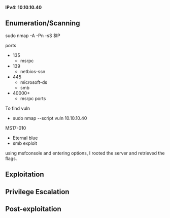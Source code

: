 **IPv4: 10.10.10.40**
## Enumeration/Scanning
sudo nmap -A -Pn -sS $IP

ports
* 135
	* msrpc
* 139
	* netbios-ssn
* 445
	* microsoft-ds
	* smb
* 40000+
	* msrpc ports

To find vuln
* sudo nmap --script vuln 10.10.10.40

MS17-010
* Eternal blue
* smb exploit

using msfconsole and entering options, I rooted the server and retrieved the flags.

## Exploitation


## Privilege Escalation


## Post-exploitation

